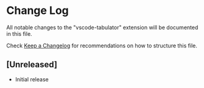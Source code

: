# Change Log

All notable changes to the "vscode-tabulator" extension will be documented in this file.

Check [Keep a Changelog](http://keepachangelog.com/) for recommendations on how to structure this file.

## [Unreleased]

- Initial release